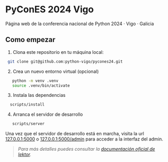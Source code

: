 # PyConES 2024 Vigo

Página web de la conferencia nacional de Python 2024 · Vigo · Galicia


## Como empezar

1. Clona este repositorio en tu máquina local:

```bash
 git clone git@github.com:python-vigo/pycones24.git
```

2. Crea un nuevo entorno virtual (opcional)

```bash
   python -m venv .venv
   source .venv/bin/activate
```

3. Instala las dependencias

```bash
  scripts/install
```

4. Arranca el servidor de desarrollo

```bash
   scripts/server
```

Una vez que el servidor de desarrollo está en marcha, visita la url [127.0.0.1:5000](http://127.0.0.1:5000) o [127.0.0.1:5000/admin](http://127.0.0.1:5000/admin) para acceder a la interfaz del admin.

> *Para más detalles puedes consultar la [documentación oficial de lektor](https://www.getlektor.com/docs/quickstart/#running-your-project).*
